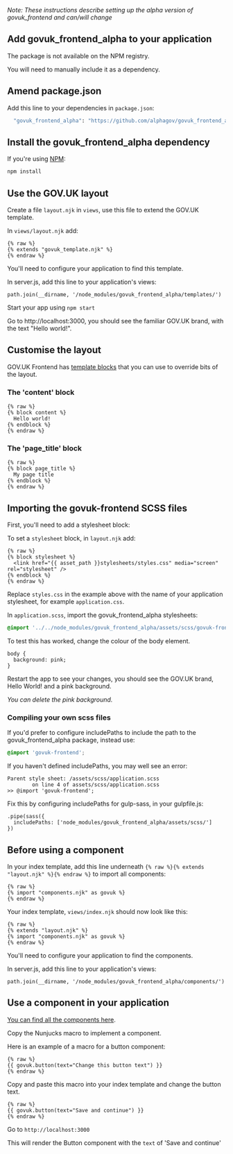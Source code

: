 *Note: These instructions describe setting up the alpha version of govuk_frontend and can/will change*

## Add govuk_frontend_alpha to your application

The package is not available on the NPM registry.

You will need to manually include it as a dependency.

## Amend package.json

Add this line to your dependencies in `package.json`:

```bash
  "govuk_frontend_alpha": "https://github.com/alphagov/govuk_frontend_alpha/releases/download/0.0.1-alpha/govuk_frontend_alpha-0.0.1-npm.tgz"
```

## Install the govuk_frontend_alpha dependency

If you're using [NPM](https://www.npmjs.com/):

```bash
npm install
```

## Use the GOV.UK layout

Create a file `layout.njk` in `views`, use this file to extend the GOV.UK template.

In `views/layout.njk` add:

```nunjucks
{% raw %}
{% extends "govuk_template.njk" %}
{% endraw %}
```

You'll need to configure your application to find this template.

In server.js, add this line to your application's views:

```
path.join(__dirname, '/node_modules/govuk_frontend_alpha/templates/')
```

Start your app using `npm start`

Go to http://localhost:3000, you should see the familiar GOV.UK brand, with the text "Hello world!".

## Customise the layout

GOV.UK Frontend has [template blocks](/docs/template-blocks) that you can use to override bits of the layout.

### The 'content' block

```nunjucks
{% raw %}
{% block content %}
  Hello world!
{% endblock %}
{% endraw %}
```

### The 'page_title' block

```nunjucks
{% raw %}
{% block page_title %}
  My page title
{% endblock %}
{% endraw %}
```

## Importing the govuk-frontend SCSS files

First, you'll need to add a stylesheet block:

To set a `stylesheet` block, in `layout.njk` add:


```nunjucks
{% raw %}
{% block stylesheet %}
  <link href="{{ asset_path }}stylesheets/styles.css" media="screen" rel="stylesheet" />
{% endblock %}
{% endraw %}
```

Replace `styles.css` in the example above with the name of your application stylesheet, for example `application.css`.

In `application.scss`, import the govuk_frontend_alpha stylesheets:

```scss
@import '../../node_modules/govuk_frontend_alpha/assets/scss/govuk-frontend';
```

To test this has worked, change the colour of the body element.

```
body {
  background: pink;
}
```

Restart the app to see your changes, you should see the GOV.UK brand, Hello World! and a pink background.


_You can delete the pink background._

### Compiling your own scss files

If you'd prefer to configure includePaths to include the path to the govuk_frontend_alpha package, instead use:

```scss
@import 'govuk-frontend';
```

If you haven't defined includePaths, you may well see an error:

```
Parent style sheet: /assets/scss/application.scss
        on line 4 of assets/scss/application.scss
>> @import 'govuk-frontend';
```

Fix this by configuring includePaths for gulp-sass, in your gulpfile.js:

```
.pipe(sass({
  includePaths: ['node_modules/govuk_frontend_alpha/assets/scss/']
})
```

## Before using a component

In your index template, add this line underneath `{% raw %}{% extends "layout.njk" %}{% endraw %}` to import all components:

```nunjucks
{% raw %}
{% import "components.njk" as govuk %}
{% endraw %}
```

Your index template, `views/index.njk` should now look like this:

```nunjucks
{% raw %}
{% extends "layout.njk" %}
{% import "components.njk" as govuk %}
{% endraw %}
```

You'll need to configure your application to find the components.

In server.js, add this line to your application's views:

```
path.join(__dirname, '/node_modules/govuk_frontend_alpha/components/')
```

## Use a component in your application

[You can find all the components here](http://govuk-frontend-alpha.herokuapp.com/).

Copy the Nunjucks macro to implement a component.

Here is an example of a macro for a button component:

```nunjucks
{% raw %}
{{ govuk.button(text="Change this button text") }}
{% endraw %}
```

Copy and paste this macro into your index template and change the button text.

```nunjucks
{% raw %}
{{ govuk.button(text="Save and continue") }}
{% endraw %}
```

Go to `http://localhost:3000`

This will render the Button component with the `text` of 'Save and continue'
